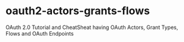 # oauth2-actors-grants-flows
OAuth 2.0 Tutorial and CheatSheat having OAuth Actors, Grant Types, Flows and OAuth Endpoints
